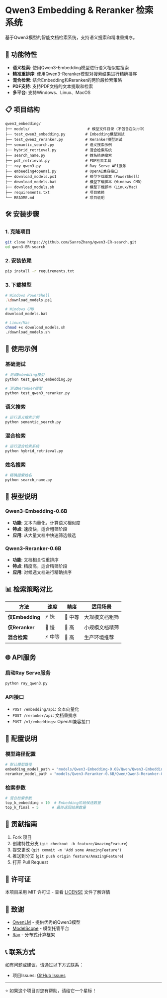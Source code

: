# Qwen3 Embedding & Reranker 检索系统

基于Qwen3模型的智能文档检索系统，支持语义搜索和精准重排序。

## 🚀 功能特性

- **语义检索**: 使用Qwen3-Embedding模型进行语义相似度搜索
- **精准重排序**: 使用Qwen3-Reranker模型对搜索结果进行精确排序
- **混合检索**: 结合Embedding和Reranker的两阶段检索策略
- **PDF支持**: 支持PDF文档的文本提取和检索
- **多平台**: 支持Windows、Linux、MacOS

## 📋 项目结构

```
qwen3_embedding/
├── models/                          # 模型文件目录（不包含在Git中）
├── test_qwen3_embedding.py         # Embedding模型测试
├── test_qwen3_reranker.py          # Reranker模型测试
├── semantic_search.py              # 语义搜索示例
├── hybrid_retrieval.py             # 混合检索系统
├── search_name.py                  # 姓名精确搜索
├── pdf_retrieval.py                # PDF检索工具
├── ray_qwen3.py                    # Ray Serve API服务
├── embeeding4openai.py             # OpenAI兼容接口
├── download_models.ps1             # 模型下载脚本（PowerShell）
├── download_models.bat             # 模型下载脚本（Windows CMD）
├── download_models.sh              # 模型下载脚本（Linux/Mac）
├── requirements.txt                # 项目依赖
└── README.md                       # 项目说明
```

## 🛠️ 安装步骤

### 1. 克隆项目
```bash
git clone https://github.com/SanroZhang/qwen3-ER-search.git
cd qwen3-ER-search
```

### 2. 安装依赖
```bash
pip install -r requirements.txt
```

### 3. 下载模型
```bash
# Windows PowerShell
.\download_models.ps1

# Windows CMD
download_models.bat

# Linux/Mac
chmod +x download_models.sh
./download_models.sh
```

## 🎯 使用示例

### 基础测试
```bash
# 测试Embedding模型
python test_qwen3_embedding.py

# 测试Reranker模型
python test_qwen3_reranker.py
```

### 语义搜索
```bash
# 运行语义搜索示例
python semantic_search.py
```

### 混合检索
```bash
# 运行混合检索系统
python hybrid_retrieval.py
```

### 姓名搜索
```bash
# 精确搜索姓名
python search_name.py
```

## 🔧 模型说明

### Qwen3-Embedding-0.6B
- **功能**: 文本向量化，计算语义相似度
- **特点**: 速度快，适合粗筛阶段
- **应用**: 从大量文档中快速筛选候选

### Qwen3-Reranker-0.6B
- **功能**: 文档相关性重排序
- **特点**: 精度高，适合精筛阶段
- **应用**: 对候选文档进行精确排序

## 📊 检索策略对比

| 方法 | 速度 | 精度 | 适用场景 |
|------|------|------|----------|
| **仅Embedding** | ⚡ 快 | 🎯 中等 | 大规模文档粗筛 |
| **仅Reranker** | 🐌 慢 | 🎯 高 | 小规模文档精筛 |
| **混合检索** | ⚡ 中等 | 🎯 高 | 生产环境推荐 |

## 🌐 API服务

### 启动Ray Serve服务
```bash
python ray_qwen3.py
```

### API接口
- `POST /embedding/api`: 文本向量化
- `POST /reranker/api`: 文档重排序
- `POST /v1/embeddings`: OpenAI兼容接口

## 📝 配置说明

### 模型路径配置
```python
# 默认模型路径
embedding_model_path = "models/Qwen3-Embedding-0.6B/Qwen/Qwen3-Embedding-0.6B"
reranker_model_path = "models/Qwen3-Reranker-0.6B/Qwen/Qwen3-Reranker-0.6B"
```

### 检索参数
```python
# 混合检索参数
top_k_embedding = 10  # Embedding阶段候选数量
top_k_final = 5      # 最终返回结果数量
```

## 🤝 贡献指南

1. Fork 项目
2. 创建特性分支 (`git checkout -b feature/AmazingFeature`)
3. 提交更改 (`git commit -m 'Add some AmazingFeature'`)
4. 推送到分支 (`git push origin feature/AmazingFeature`)
5. 打开 Pull Request

## 📄 许可证

本项目采用 MIT 许可证 - 查看 [LICENSE](LICENSE) 文件了解详情

## 🙏 致谢

- [QwenLM](https://github.com/QwenLM) - 提供优秀的Qwen3模型
- [ModelScope](https://modelscope.cn/) - 模型托管平台
- [Ray](https://ray.io/) - 分布式计算框架

## 📞 联系方式

如有问题或建议，请通过以下方式联系：
- 项目Issues: [GitHub Issues](https://github.com/SanroZhang/qwen3-ER-search/issues)

---

⭐ 如果这个项目对您有帮助，请给它一个星标！ 
